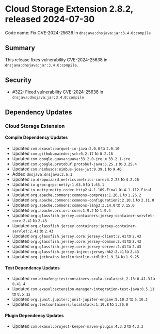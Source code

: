 # Cloud Storage Extension 2.8.2, released 2024-07-30

Code name: Fix CVE-2024-25638 in `dnsjava:dnsjava:jar:3.4.0:compile`

## Summary

This release fixes vulnerability CVE-2024-25638 in `dnsjava:dnsjava:jar:3.4.0:compile`.

## Security

* #322: Fixed vulnerability CVE-2024-25638 in `dnsjava:dnsjava:jar:3.4.0:compile`

## Dependency Updates

### Cloud Storage Extension

#### Compile Dependency Updates

* Updated `com.exasol:parquet-io-java:2.0.8` to `2.0.10`
* Updated `com.github.mwiede:jsch:0.2.17` to `0.2.18`
* Updated `com.google.guava:guava:33.2.0-jre` to `33.2.1-jre`
* Updated `com.google.protobuf:protobuf-java:3.25.1` to `3.25.4`
* Updated `com.nimbusds:nimbus-jose-jwt:9.39.1` to `9.40`
* Added `dnsjava:dnsjava:3.6.1`
* Updated `io.dropwizard.metrics:metrics-core:4.2.25` to `4.2.26`
* Updated `io.grpc:grpc-netty:1.63.0` to `1.65.1`
* Updated `io.netty:netty-codec-http2:4.1.109.Final` to `4.1.112.Final`
* Updated `org.apache.commons:commons-compress:1.26.1` to `1.26.2`
* Updated `org.apache.commons:commons-configuration2:2.10.1` to `2.11.0`
* Updated `org.apache.commons:commons-lang3:3.14.0` to `3.15.0`
* Updated `org.apache.orc:orc-core:1.9.2` to `1.9.4`
* Updated `org.glassfish.jersey.containers:jersey-container-servlet-core:2.41` to `2.43`
* Updated `org.glassfish.jersey.containers:jersey-container-servlet:2.41` to `2.43`
* Updated `org.glassfish.jersey.core:jersey-client:2.41` to `2.43`
* Updated `org.glassfish.jersey.core:jersey-common:2.41` to `2.43`
* Updated `org.glassfish.jersey.core:jersey-server:2.41` to `2.43`
* Updated `org.glassfish.jersey.inject:jersey-hk2:2.41` to `2.43`
* Updated `org.jetbrains.kotlin:kotlin-stdlib:1.9.24` to `1.9.25`

#### Test Dependency Updates

* Updated `com.dimafeng:testcontainers-scala-scalatest_2.13:0.41.3` to `0.41.4`
* Updated `com.exasol:extension-manager-integration-test-java:0.5.11` to `0.5.12`
* Updated `org.junit.jupiter:junit-jupiter-engine:5.10.2` to `5.10.3`
* Updated `org.testcontainers:localstack:1.19.8` to `1.20.0`

#### Plugin Dependency Updates

* Updated `com.exasol:project-keeper-maven-plugin:4.3.2` to `4.3.3`
